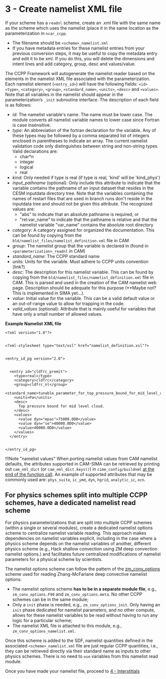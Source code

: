 # 3 - Create namelist XML file
If your scheme has a `readnl` scheme, create an .xml file with the same name as the scheme which uses the namelist (place it in the same location as the parameterization in `ncar_ccpp`.

- The filename should be `<scheme>_namelist.xml`
- If you have metadata entries for these namelist entries from your previous conversion steps, it may be useful to copy the metadata entry and edit it to be xml.  If you do this, you will delete the dimensions and intent lines and add category, group, desc and values/value.

The CCPP Framework will autogenerate the namelist reader based on the elements in the namelist XML file associated with the parameterization.  Each namelist element (`<entry_id>`) will have the following fields: `<id>` `<type>`, `<category>`, `<group>`, `<standard_name>`, `<units>`, `<desc>` and `<values>`.  Note that all variables in the namelist should appear in the parameterization’s `_init` subroutine interface. The description of each field is as follows:

- *id*: The namelist variable's name. The name must be lower case. The module converts all namelist variable names to lower case since Fortran is case insensitive.
- *type*:  An abbreviation of the fortran declaration for the variable. Any of these types may be followed by a comma separated list of integers enclosed in parentheses to indicate an array. The current namelist validation code only distinguishes between string and non-string types. Valid declarations are:
    - char*n
    - integer
    - logical
    - real
- *kind*: Only needed if type is real (if type is real, 'kind' will be 'kind_phys')
- *input_pathname* (optional): Only include this attribute to indicate that the variable contains the pathname of an input dataset that resides in the CESM inputdata directory tree. Note that the variables containing the names of restart files that are used in branch runs don't reside in the inputdata tree and should not be given this attribute. The recognized values are:
    - "abs" to indicate that an absolute pathname is required, or
    - "rel:var_name" to indicate that the pathname is relative and that the namelist variable "var_name" contains the absolute root directory
- *category*: A category assigned for organized the documentation. This can be found by copying from the `bld/namelist_files/namelist_definition.xml` file in CAM
- *group*: The namelist group that the variable is declared in (found in `<parameterization>_readnl` in CAM)
- *standard_name*: The CCPP standard name
- *units*: Units for the variable. Must adhere to CCPP units convention (link?)
- *desc*: The description for this namelist variable.  This can be found by copying from the `bld/namelist_files/namelist_definition.xml` file in CAM.  This is parsed and used in the creation of the CAM namelist web page.  Description should be adequate for this purpose (**Maybe not? This is implemented in SIMA yet...).
- *value*: Initial value for the variable. This can be a valid default value or an out-of-range value to allow for trapping in the code.
- *valid_values* (optional): Attribute that is mainly useful for variables that have only a small number of allowed values.

**Example Namelist XML file**
```
<?xml version="1.0"?>


<?xml-stylesheet type="text/xsl" href="namelist_definition.xsl"?>


<entry_id_pg version="2.0">


  <entry id="cldfrc_premit">
    <type>real</type>
    <category>cldfrc</category>
    <group>cldfrc_nl</group>
    <standard_name>tunable_parameter_for_top_pressure_bound_for_mid_level_clouds_for_cloud_fraction</standard_name>
    <units>Pa</units>
    <desc>
      Top pressure bound for mid level cloud.
    </desc>
    <values>
      <value dyn="mpas">75000.0D0</value>
      <value dyn="se">40000.0D0</value>
      <value>40000.0D0</value>
    </values>
  </entry>


</entry_id_pg>
```
!!!Note "namelist values"
    When porting namelist values from CAM namelist defaults, the attributes supported in CAM-SIMA can be retrieved by printing out `cam_nml_dict` (or `cam_nml_dict.keys()`) in `cime_config/buildnml` [at the end of the function call](https://github.com/ESCOMP/CAM-SIMA/blob/3699359ebfe81b00273a9815d128cae903a26208/cime_config/buildnml#L355). An example of supported attributes that may be commonly used are: `phys_suite`, `ic_ymd`, `dyn`, `hgrid`, `analytic_ic`, `ocn`.

## For physics schemes split into multiple CCPP schemes, have a dedicated namelist read scheme

For physics parameterizations that are split into multiple CCPP schemes (within a single or several modules), create a dedicated namelist options scheme to centralize namelist variable reading. This approach makes dependencies on namelist variables explicit, including in the case where a physics scheme depends on the namelist variables of another, different physics scheme (e.g., Hack shallow convection using ZM deep convection namelist options.) and facilitates future centralized modifications of namelist parameters for a physical scheme by scientists.

The namelist options scheme can follow the pattern of the [zm_conv_options](https://github.com/ESCOMP/atmospheric_physics/blob/main/schemes/zhang_mcfarlane/zm_conv_options.F90) scheme used for reading Zhang-McFarlane deep convective namelist options:
* The namelist options scheme **has to be in a separate module file**, e.g., `zm_conv_options.F90` and `zm_conv_options.meta`. No other CCPP schemes can be in the same module;
* Only a `init` phase is needed, e.g., `zm_conv_options_init`. Only having an `init` phase dedicated for namelist parameters, and no other compute, allows for these namelist variables to be read without having to run any logic for a particular scheme;
* The namelist XML file is attached to this module, e.g., `zm_conv_options_namelist.xml`.

Once this scheme is added to the SDF, namelist quantities defined in the associated `<scheme>_namelist.xml` file are just regular CCPP quantities, i.e., they can be retrieved directly via their standard name as inputs to other physics schemes. There is no need to `use` variables from this namelist read module.

Once you have made your namelist file, proceed to [4 - Interstitials](interstitials.md)
